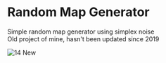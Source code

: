 # Random Map Generator
Simple random map generator using simplex noise \
Old project of mine, hasn't been updated since 2019

![14 New](https://user-images.githubusercontent.com/108465657/176678024-3534d134-8c50-417f-8995-60242dc2d0d5.png)
